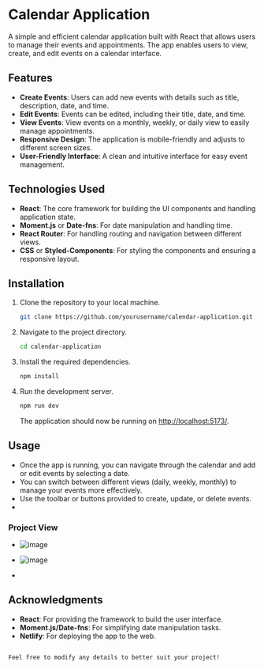 # Calendar Application

A simple and efficient calendar application built with React that allows users to manage their events and appointments. The app enables users to view, create, and edit events on a calendar interface.

## Features

- **Create Events**: Users can add new events with details such as title, description, date, and time.
- **Edit Events**: Events can be edited, including their title, date, and time.
- **View Events**: View events on a monthly, weekly, or daily view to easily manage appointments.
- **Responsive Design**: The application is mobile-friendly and adjusts to different screen sizes.
- **User-Friendly Interface**: A clean and intuitive interface for easy event management.

## Technologies Used

- **React**: The core framework for building the UI components and handling application state.
- **Moment.js** or **Date-fns**: For date manipulation and handling time.
- **React Router**: For handling routing and navigation between different views.
- **CSS** or **Styled-Components**: For styling the components and ensuring a responsive layout.

## Installation

1. Clone the repository to your local machine.

   ```bash
   git clone https://github.com/yourusername/calendar-application.git
   ```

2. Navigate to the project directory.

   ```bash
   cd calendar-application
   ```

3. Install the required dependencies.

   ```bash
   npm install
   ```

4. Run the development server.

   ```bash
   npm run dev
   ```

   The application should now be running on [http://localhost:5173/](http://localhost:5173/).

## Usage

- Once the app is running, you can navigate through the calendar and add or edit events by selecting a date.
- You can switch between different views (daily, weekly, monthly) to manage your events more effectively.
- Use the toolbar or buttons provided to create, update, or delete events.
- 
### Project View
- ![image](https://github.com/user-attachments/assets/9256365c-31d3-47c2-b704-caab0dc8b3f6)
  
- ![image](https://github.com/user-attachments/assets/3cfb3c0b-e9c5-4a60-8002-09ffa9d83549)

- 


## Acknowledgments

- **React**: For providing the framework to build the user interface.
- **Moment.js/Date-fns**: For simplifying date manipulation tasks.
- **Netlify**: For deploying the app to the web.

```

Feel free to modify any details to better suit your project!
